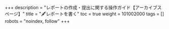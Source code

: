 +++
description = "レポートの作成・提出に関する操作ガイド【アーカイブスページ】"
title = "🖋️レポートを書く"
toc = true
weight = 101002000
tags = []
robots = "noindex, follow"
+++


